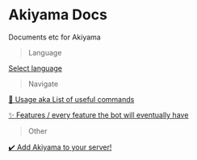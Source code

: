 # Akiyama Docs
Documents etc for Akiyama

> Language

[Select language](./README.md)

> Navigate

[📝 Usage aka List of useful commands](./USAGE.md)

[✨ Features / every feature the bot will eventually have](./FEATURES.md)

> Other

[✔️ Add Akiyama to your server!](https://discord.com/api/oauth2/authorize?client_id=611836017573625857&permissions=8&scope=bot)
